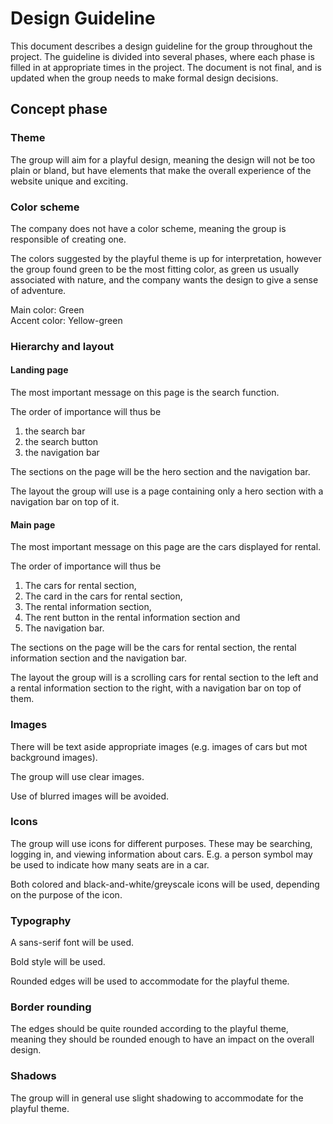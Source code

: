 # Design Guideline

This document describes a design guideline for the group throughout the project. The guideline is
divided into several phases, where each phase is filled in at appropriate times in the project. The
document is not final, and is updated when the group needs to make formal design decisions.

## Concept phase

### Theme

The group will aim for a playful design, meaning the design will not be too plain or bland, but
have elements that make the overall experience of the website unique and exciting.

### Color scheme

The company does not have a color scheme, meaning the group is responsible of creating one.

The colors suggested by the playful theme is up for interpretation, however the group found green
to be the most fitting color, as green us usually associated with nature, and the company wants the
design to give a sense of adventure.

Main color: Green\
Accent color: Yellow-green

### Hierarchy and layout

#### Landing page

The most important message on this page is the search function.

The order of importance will thus be
1. the search bar 
2. the search button
3. the navigation bar

The sections on the page will be the hero section and the navigation bar.

The layout the group will use is a page containing only a hero section with a navigation bar on top
of it.

#### Main page

The most important message on this page are the cars displayed for rental.

The order of importance will thus be 
1. The cars for rental section,
2. The card in the cars for
rental section, 
3. The rental information section, 
4. The rent button in the rental information
section and 
5. The navigation bar.

The sections on the page will be the cars for rental section, the rental information section and
the navigation bar.

The layout the group will is a scrolling cars for rental section to the left and a rental
information section to the right, with a navigation bar on top of them.

### Images

There will be text aside appropriate images (e.g. images of cars but mot background images).

The group will use clear images.

Use of blurred images will be avoided.

### Icons

The group will use icons for different purposes. These may be searching, logging in, and viewing
information about cars. E.g. a person symbol may be used to indicate how many seats are in a car.

Both colored and black-and-white/greyscale icons will be used, depending on the purpose of the
icon.

### Typography

A sans-serif font will be used. 

Bold style will be used.

Rounded edges will be used to accommodate for the playful theme.

### Border rounding

The edges should be quite rounded according to the playful theme, meaning they should be rounded
enough to have an impact on the overall design.

### Shadows

The group will in general use slight shadowing to accommodate for the playful theme.
